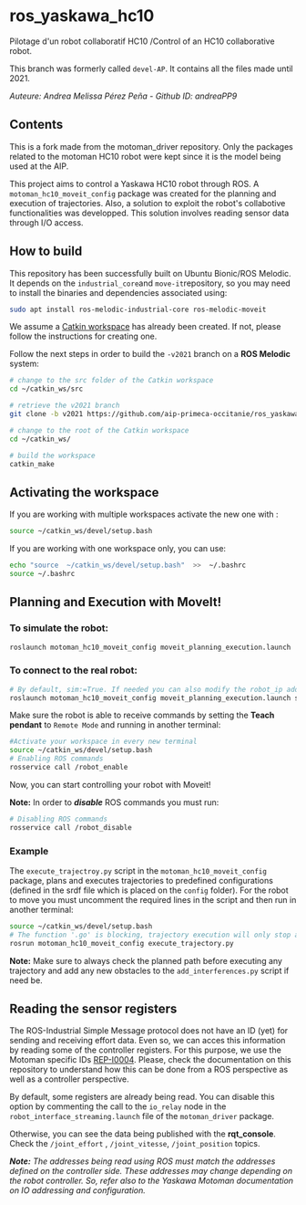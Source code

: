 # ros_yaskawa_hc10
Pilotage d'un robot collaboratif HC10 /Control of an HC10 collaborative robot.

This branch was formerly called `devel-AP`. It contains all the files made until 2021.

*Auteure: Andrea Melissa Pérez Peña - Github ID: andreaPP9*

## Contents
This is a fork made from the motoman_driver repository. Only the packages related to the motoman HC10 robot were kept since it is the model being used at the AIP.

This project aims to control a Yaskawa HC10 robot through ROS. A `motoman_hc10_moveit_config` package was created for the planning and execution of trajectories. Also, a solution to exploit the robot's collabotive functionalities was developped. This solution involves reading sensor data through I/O access.

## How to build
This repository has been successfully built on Ubuntu Bionic/ROS Melodic. It depends on the `industrial_core`and `move-it`repository, so you may need to install the binaries and dependencies associated using:
```bash
sudo apt install ros-melodic-industrial-core ros-melodic-moveit 
```
We assume a [Catkin workspace](http://wiki.ros.org/catkin/Tutorials/create_a_workspace) has already been created. If not, please follow the instructions for creating one.

Follow the next steps in order to build the `-v2021` branch on a **ROS Melodic** system:

```bash
# change to the src folder of the Catkin workspace
cd ~/catkin_ws/src

# retrieve the v2021 branch
git clone -b v2021 https://github.com/aip-primeca-occitanie/ros_yaskawa_hc10.git

# change to the root of the Catkin workspace
cd ~/catkin_ws/

# build the workspace
catkin_make
```
## Activating the workspace
If you are working with multiple workspaces activate the new one with :
```bash
source ~/catkin_ws/devel/setup.bash
```
If you are working with one workspace only, you can use:
```bash
echo "source  ~/catkin_ws/devel/setup.bash"  >>  ~/.bashrc 
source ~/.bashrc 
```

## Planning and Execution with MoveIt!
### To simulate the robot:
```bash
roslaunch motoman_hc10_moveit_config moveit_planning_execution.launch 
```
### To connect to the real robot:
```bash
# By default, sim:=True. If needed you can also modify the robot_ip address.
roslaunch motoman_hc10_moveit_config moveit_planning_execution.launch sim:=false robot_ip:=192.168.1.40 controller:=yrc1000
```
Make sure the robot is able to receive commands by setting the **Teach pendant** to `Remote Mode` and running in another terminal:
```bash
#Activate your workspace in every new terminal
source ~/catkin_ws/devel/setup.bash
# Enabling ROS commands
rosservice call /robot_enable
```
Now, you can start controlling your robot with Moveit!

**Note:** In order to ***disable*** ROS commands you must run:

```bash
# Disabling ROS commands
rosservice call /robot_disable
```

### Example 
The `execute_trajectroy.py` script in the `motoman_hc10_moveit_config` package, plans and executes trajectories to predefined configurations (defined in the srdf file which is placed on the `config` folder). For the robot to move you must uncomment the required lines in the script and then run in another terminal:

```bash
source ~/catkin_ws/devel/setup.bash
# The function '.go' is blocking, trajectory execution will only stop after reaching the target
rosrun motoman_hc10_moveit_config execute_trajectory.py
```
**Note:** Make sure to always check the planned path before executing any trajectory and add any new obstacles to the `add_interferences.py` script if need be.

## Reading the sensor registers

The ROS-Industrial Simple Message protocol does not have an ID (yet) for sending and receiving effort data. Even so, we can acces this information by reading some of the controller registers. For this purpose, we use the Motoman specific IDs [REP-I0004](https://github.com/ros-industrial/rep/blob/master/rep-I0004.rst). Please, check the documentation on this repository to understand how this can be done from a ROS perspective as well as a controller perspective.

By default, some registers are already being read. You can disable this option by commenting the call to the `io_relay` node in the `robot_interface_streaming.launch` file of the `motoman_driver` package.

Otherwise, you can see the data being published with the **rqt_console**. Check the `/joint_effort` , `/joint_vitesse`, `/joint_position` topics.

***Note:*** *The addresses being read using ROS must match the addresses defined on the controller side. These addresses may change depending on the robot controller. So, refer also to the Yaskawa Motoman documentation on IO addressing and configuration.*
